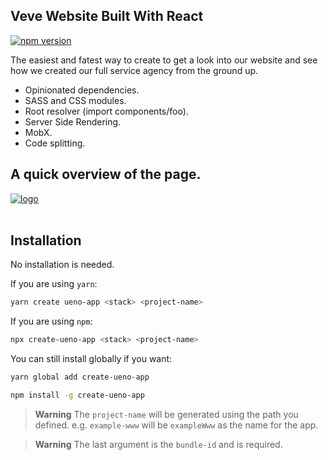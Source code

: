 ## Veve Website Built With React

[![npm version](https://badge.fury.io/js/create-ueno-app.svg)](https://badge.fury.io/js/create-ueno-app)

The easiest and fatest way to create to get a look into our website and see how we created our full service agency from the ground up.

- Opinionated dependencies.
- SASS and CSS modules.
- Root resolver (import components/foo).
- Server Side Rendering.
- MobX.
- Code splitting.

## A quick overview of the page.

[![logo](https://i.gyazo.com/0a5c75edfd135674f54b00c768e3b84a.jpg)](https://https://veveusa.com)
<br /><br />

## Installation

No installation is needed.

If you are using `yarn`:

```bash
yarn create ueno-app <stack> <project-name>
```

If you are using `npm`:

```bash
npx create-ueno-app <stack> <project-name>
```

You can still install globally if you want:

```bash
yarn global add create-ueno-app
```

```bash
npm install -g create-ueno-app
```

> **Warning** The `project-name` will be generated using the path you defined. e.g. `example-www` will be `exampleWww` as the name for the app.

> **Warning** The last argument is the `bundle-id` and is required.
